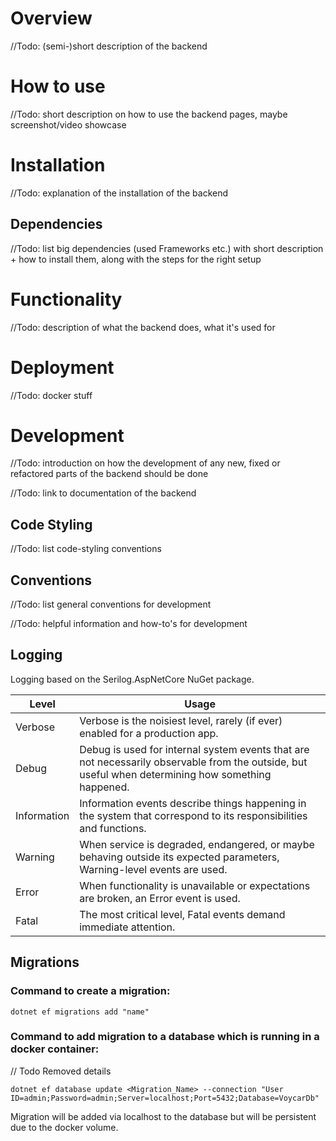 # Overview
//Todo: (semi-)short description of the backend
# How to use
//Todo: short description on how to use the backend pages, maybe screenshot/video showcase
# Installation
//Todo: explanation of the installation of the backend
## Dependencies
//Todo: list big dependencies (used Frameworks etc.) with short description + how to install them, along with the steps for the right setup
# Functionality
//Todo: description of what the backend does, what it's used for
# Deployment
//Todo: docker stuff
# Development
//Todo: introduction on how the development of any new, fixed or refactored parts of the backend should be done

//Todo: link to documentation of the backend 
## Code Styling
//Todo: list code-styling conventions
## Conventions
//Todo: list general conventions for development

//Todo: helpful information and how-to's for development

## Logging
Logging based on the Serilog.AspNetCore NuGet package.

<table>
   <thead>
      <tr>
         <th>Level</th>
         <th>Usage</th>
      </tr>
   </thead>
   <tbody>
      <tr>
         <td>Verbose</td>
         <td>Verbose is the noisiest level, rarely (if ever) enabled for a production app.</td>
      </tr>
      <tr>
         <td>Debug</td>
         <td>Debug is used for internal system events that are not necessarily observable from the outside, but useful when determining how something happened.</td>
      </tr>
      <tr>
         <td>Information</td>
         <td>Information events describe things happening in the system that correspond to its responsibilities and functions.</td>
      </tr>
      <tr>
         <td>Warning</td>
         <td>When service is degraded, endangered, or maybe behaving outside its expected parameters, Warning-level events are used.</td>
      </tr>
      <tr>
         <td>Error</td>
         <td>When functionality is unavailable or expectations are broken, an Error event is used.</td>
      </tr>
      <tr>
         <td>Fatal</td>
         <td>The most critical level, Fatal events demand immediate attention.</td>
      </tr>
   </tbody>
</table>

## Migrations
### Command to create a migration: 
 `dotnet ef migrations add "name"`

### Command to add migration to a database which is running in a docker container: 

// Todo Removed details

`dotnet ef database update <Migration_Name> --connection "User ID=admin;Password=admin;Server=localhost;Port=5432;Database=VoycarDb"`

Migration will be added via localhost to the database but will be persistent due to the docker volume.

